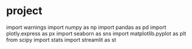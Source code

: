 # project
import warnings
import numpy as np
import pandas as pd 
import plotly.express as px
import seaborn as sns
import matplotlib.pyplot as plt
from scipy import stats
import streamlit as st
